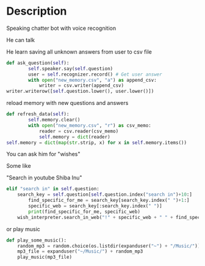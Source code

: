 # Description

Speaking chatter bot with voice recognition

He can talk

He learn saving all unknown answers from user to csv file 

```python
def ask_question(self):
        self.speaker.say(self.question)
        user = self.recognizer.record() # Get user answer 
        with open("new_memory.csv", "a") as append_csv:
            writer = csv.writer(append_csv)
writer.writerow([self.question.lower(), user.lower()])
```
reload memory with new questions and answers 

```python
def refresh_data(self):
        self.memory.clear()
        with open("new_memory.csv", "r") as csv_memo:
            reader = csv.reader(csv_memo)
            self.memory = dict(reader)
self.memory = dict(map(str.strip, x) for x in self.memory.items())
```

You can ask him for "wishes"

Some like

"Search in youtube Shiba Inu"

```python
elif "search in" in self.question:
	search_key = self.question[self.question.index("search in")+10:]
        find_specific_for_me = search_key[search_key.index(" ")+1:]
        specific_web = search_key[:search_key.index(" ")]
        print(find_specific_for_me, specific_web)
	wish_interpreter.search_in_web("!" + specific_web + " " + find_specific_for_me) "Play music"
```
or play music

```python
def play_some_music():
    random_mp3 = random.choice(os.listdir(expanduser("~") + "/Music/"))
    mp3_file = expanduser("~/Music/") + random_mp3
    play_music(mp3_file)
```
